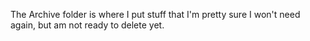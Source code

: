 The Archive folder is where I put stuff that I'm pretty sure I won't need again, but am not ready to delete yet. 